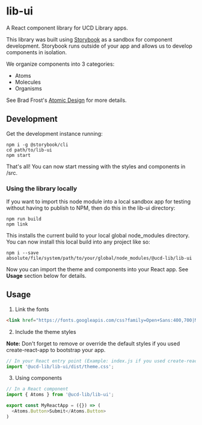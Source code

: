 # lib-ui

A React component library for UCD Library apps.

This library was built using [Storybook](https://github.com/storybooks/storybook) as a sandbox for component development. Storybook runs outside of your app and allows us to develop components in isolation.

We organize components into 3 categories:
* Atoms
* Molecules
* Organisms

See Brad Frost's [Atomic Design](http://bradfrost.com/blog/post/atomic-web-design/) for more details.

## Development

Get the development instance running:
```
npm i -g @storybook/cli
cd path/to/lib-ui
npm start
```
That's all! You can now start messing with the styles and components in /src.

### Using the library locally
If you want to import this node module into a local sandbox app for testing without having to publish to NPM, then do this in the lib-ui directory:
```
npm run build
npm link
```
This installs the current build to your local global node_modules directory. You can now install this local build into any project like so:
```
npm i --save absolute/file/system/path/to/your/global/node_modules/@ucd-lib/lib-ui
```
Now you can import the theme and components into your React app. See **Usage** section below for details.

## Usage
1. Link the fonts
```html
<link href="https://fonts.googleapis.com/css?family=Open+Sans:400,700|Montserrat:700" rel="stylesheet">
```
2. Include the theme styles

**Note:** Don't forget to remove or override the default styles if you used create-react-app to bootstrap your app.
```js
// In your React entry point (Example: index.js if you used create-react-app)
import '@ucd-lib/lib-ui/dist/theme.css';
```
3. Using components
```js
// In a React component
import { Atoms } from '@ucd-lib/lib-ui';

export const MyReactApp = ({}) => (
  <Atoms.Button>Submit</Atoms.Button>
)
```

